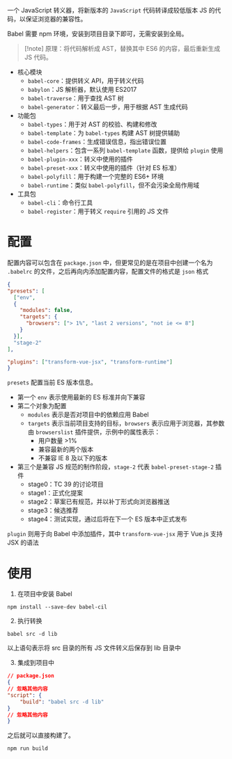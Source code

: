 一个 JavaScript 转义器，将新版本的 `JavaScript` 代码转译成较低版本 JS 的代码，以保证浏览器的兼容性。

Babel 需要 npm 环境，安装到项目目录下即可，无需安装到全局。

> [!note] 原理：将代码解析成 AST，替换其中 ES6 的内容，最后重新生成 JS 代码。

- 核心模块
	- `babel-core`：提供转义 API，用于转义代码
	- `babylon`：JS 解析器，默认使用 ES2017
	- `babel-traverse`：用于查找 AST 树
	- `babel-generator`：转义最后一步，用于根据 AST 生成代码
- 功能包
	- `babel-types`：用于对 AST 的校验、构建和修改
	- `babel-template`：为 `babel-types` 构建 AST 树提供辅助
	- `babel-code-frames`：生成错误信息，指出错误位置
	- `babel-helpers`：包含一系列 `babel-template` 函数，提供给 `plugin` 使用
	- `babel-plugin-xxx`：转义中使用的插件
	- `babel-preset-xxx`：转义中使用的插件（针对 ES 标准）
	- `babel-polyfill`：用于构建一个完整的 ES6+ 环境
	- `babel-runtime`：类似 `babel-polyfill`，但不会污染全局作用域
- 工具包
	- `babel-cli`：命令行工具
	- `babel-register`：用于转义 `require` 引用的 JS 文件

# 配置

配置内容可以包含在 `package.json` 中，但更常见的是在项目中创建一个名为 `.babelrc` 的文件，之后再向内添加配置内容，配置文件的格式是 `json` 格式

```json
{
"presets": [
  ["env",
  {
    "modules": false,
    "targets": {
      "browsers": ["> 1%", "last 2 versions", "not ie <= 8"]
    }
  }],
  "stage-2"
],

"plugins": ["transform-vue-jsx", "transform-runtime"]
}
```

`presets` 配置当前 ES 版本信息。
- 第一个 `env` 表示使用最新的 ES 标准并向下兼容
- 第二个对象为配置
	- `modules` 表示是否对项目中的依赖应用 Babel
	- `targets` 表示当前项目支持的目标，`browsers` 表示应用于浏览器，其参数由 `browserslist` 插件提供，示例中的属性表示：
		- 用户数量 >1%
		- 兼容最新的两个版本
		- 不兼容 IE 8 及以下的版本
- 第三个是兼容 JS 规范的制作阶段，`stage-2` 代表 `babel-preset-stage-2` 插件
	- stage0：TC 39 的讨论项目
	- stage1：正式化提案
	- stage2：草案已有规范，并以补丁形式向浏览器推送
	- stage3：候选推荐
	- stage4：测试实现，通过后将在下一个 ES 版本中正式发布

`plugin` 则用于向 Babel 中添加插件，其中 `transform-vue-jsx` 用于 Vue.js 支持 JSX 的语法

# 使用

1. 在项目中安装 Babel

```shell
npm install --save-dev babel-cil
```

2. 执行转换

```shell
babel src -d lib
```

以上语句表示将 src 目录的所有 JS 文件转义后保存到 lib 目录中

3. 集成到项目中

```json
// package.json
{
// 忽略其他内容
"script": {
    "build": "babel src -d lib"
}
// 忽略其他内容
}
```

之后就可以直接构建了。

```shell
npm run build
```

